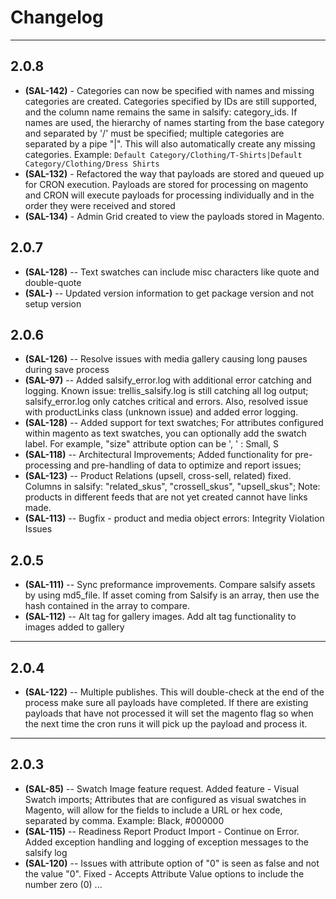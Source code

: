 # Changelog

------

## **2.0.8**

* **(SAL-142)** - Categories can now be specified with names and missing categories are created. Categories specified by IDs are still supported, and the column name remains the same in salsify: category_ids.  If names are used, the hierarchy of names starting from the base category and separated by '/' must be specified; multiple categories are separated by a pipe "|".  This will also automatically create any missing categories.  Example:  `Default Category/Clothing/T-Shirts|Default Category/Clothing/Dress Shirts`
* **(SAL-132)** - Refactored the way that payloads are stored and queued up for CRON execution.  Payloads are stored for processing on magento and CRON will execute payloads for processing individually and in the order they were received and stored  
* **(SAL-134)** - Admin Grid created to view the payloads stored in Magento.

## **2.0.7**

* **(SAL-128)** -- Text swatches can include misc characters like quote and double-quote
* **(SAL-)** -- Updated version information to get package version and not setup version

## **2.0.6**

* **(SAL-126)** -- Resolve issues with media gallery causing long pauses during save process
* **(SAL-97)** -- Added salsify_error.log with additional error catching and logging.  Known issue: trellis_salsify.log is still catching all log output; salsify_error.log only catches critical and errors.  Also, resolved issue with productLinks class (unknown issue) and added error logging. 
* **(SAL-128)** -- Added support for text swatches; For attributes configured within magento as text swatches, you can optionally add the swatch label.  For example, "size" attribute option can be '<optiontext>, <swatchtext>' : Small, S  
* **(SAL-118)** -- Architectural Improvements; Added functionality for pre-processing and pre-handling of data to optimize and report issues;
* **(SAL-123)** -- Product Relations (upsell, cross-sell, related) fixed.  Columns in salsify: "related_skus", "crossell_skus", "upsell_skus"; Note: products in different feeds that are not yet created cannot have links made.
* **(SAL-113)** -- Bugfix - product and media object errors: Integrity Violation Issues 


## **2.0.5**

* **(SAL-111)** -- Sync preformance improvements.  Compare salsify assets by using md5_file. If asset coming from Salsify is an array, then use the hash contained in the array to compare.
* **(SAL-112)** -- Alt tag for gallery images. Add alt tag functionality to images added to gallery

----

## **2.0.4**

* **(SAL-122)** -- Multiple publishes.  This will double-check at the end of the process make sure all payloads have completed.  If there are existing payloads that have not processed it will set the magento flag so when the next time the cron runs it will pick up the payload and process it.


----

## **2.0.3**

* **(SAL-85)** -- Swatch Image feature request.  Added feature - Visual Swatch imports;  Attributes that are configured as visual swatches in Magento, will allow for the fields to include a URL or hex code, separated by comma.  Example: Black, #000000  
* **(SAL-115)** -- Readiness Report Product Import - Continue on Error. Added exception handling and logging of exception messages to the salsify log
* **(SAL-120)** -- Issues with attribute option of "0" is seen as false and not the value "0". Fixed - Accepts Attribute Value options to include the number zero (0) ...
